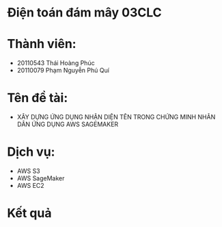 # Điện toán đám mây 03CLC
# Thành viên: 
  - 20110543 Thái Hoàng Phúc
  - 20110079 Phạm Nguyễn Phú Quí
# Tên đề tài: 
  - XÂY DỰNG ỨNG DỤNG NHẬN DIỆN TÊN TRONG CHỨNG MINH NHÂN DÂN ỨNG DỤNG AWS SAGEMAKER
# Dịch vụ:
- AWS S3
- AWS SageMaker
- AWS EC2
# Kết quả
